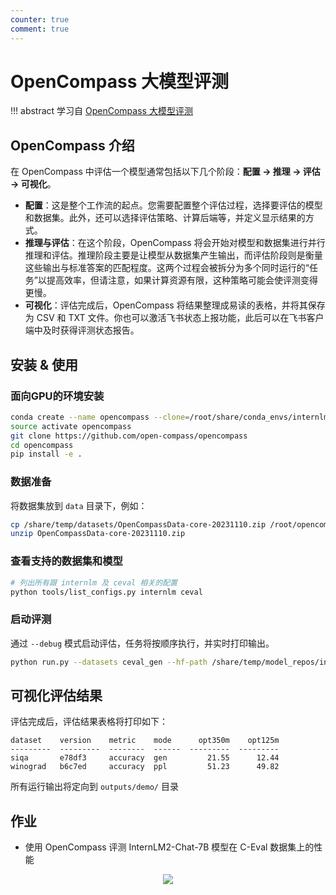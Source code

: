 ```yaml
---
counter: true
comment: true
---
```


# OpenCompass 大模型评测


!!! abstract
    学习自 [OpenCompass 大模型评测](https://www.bilibili.com/video/BV1Gg4y1U7uc/)

## OpenCompass 介绍

在 OpenCompass 中评估一个模型通常包括以下几个阶段：**配置 -> 推理 -> 评估 -> 可视化**。

- **配置**：这是整个工作流的起点。您需要配置整个评估过程，选择要评估的模型和数据集。此外，还可以选择评估策略、计算后端等，并定义显示结果的方式。
- **推理与评估**：在这个阶段，OpenCompass 将会开始对模型和数据集进行并行推理和评估。推理阶段主要是让模型从数据集产生输出，而评估阶段则是衡量这些输出与标准答案的匹配程度。这两个过程会被拆分为多个同时运行的“任务”以提高效率，但请注意，如果计算资源有限，这种策略可能会使评测变得更慢。
- **可视化**：评估完成后，OpenCompass 将结果整理成易读的表格，并将其保存为 CSV 和 TXT 文件。你也可以激活飞书状态上报功能，此后可以在飞书客户端中及时获得评测状态报告。

## 安装 & 使用

### 面向GPU的环境安装

```bash
conda create --name opencompass --clone=/root/share/conda_envs/internlm-base
source activate opencompass
git clone https://github.com/open-compass/opencompass
cd opencompass
pip install -e .
```

### 数据准备

将数据集放到 `data` 目录下，例如：

```bash
cp /share/temp/datasets/OpenCompassData-core-20231110.zip /root/opencompass/
unzip OpenCompassData-core-20231110.zip
```

### 查看支持的数据集和模型

```bash
# 列出所有跟 internlm 及 ceval 相关的配置
python tools/list_configs.py internlm ceval
```

### 启动评测

通过 `--debug` 模式启动评估，任务将按顺序执行，并实时打印输出。

```bash
python run.py --datasets ceval_gen --hf-path /share/temp/model_repos/internlm-chat-7b/ --tokenizer-path /share/temp/model_repos/internlm-chat-7b/ --tokenizer-kwargs padding_side='left' truncation='left' trust_remote_code=True --model-kwargs trust_remote_code=True device_map='auto' --max-seq-len 2048 --max-out-len 16 --batch-size 4 --num-gpus 1 --debug
```

## 可视化评估结果

评估完成后，评估结果表格将打印如下：

```text
dataset    version    metric    mode      opt350m    opt125m
---------  ---------  --------  ------  ---------  ---------
siqa       e78df3     accuracy  gen         21.55      12.44
winograd   b6c7ed     accuracy  ppl         51.23      49.82
```

所有运行输出将定向到 `outputs/demo/` 目录

## 作业

- 使用 OpenCompass 评测 InternLM2-Chat-7B 模型在 C-Eval 数据集上的性能

<center><img src="https://cdn.jsdelivr.net/gh/jujimeizuo/note@gh-pages/assets/images/llm/internlm/hw_6_1.jpg"></center>